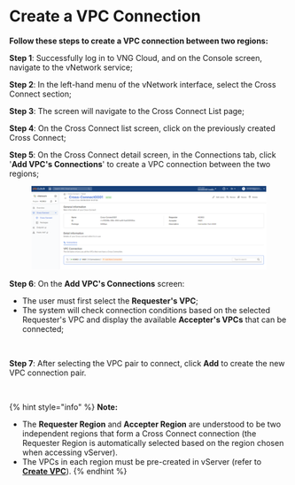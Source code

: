 # Create a VPC Connection

**Follow these steps to create a VPC connection between two regions:**

**Step 1**: Successfully log in to VNG Cloud, and on the Console screen, navigate to the vNetwork service;

**Step 2**: In the left-hand menu of the vNetwork interface, select the Cross Connect section;

**Step 3**: The screen will navigate to the Cross Connect List page;

**Step 4**: On the Cross Connect list screen, click on the previously created Cross Connect;

**Step 5**: On the Cross Connect detail screen, in the Connections tab, click '**Add VPC's Connections**' to create a VPC connection between the two regions;

<figure><img src="../../.gitbook/assets/image11.png" alt=""><figcaption></figcaption></figure>

**Step 6**: On the **Add VPC's Connections** screen:

* The user must first select the **Requester's VPC**;
* The system will check connection conditions based on the selected Requester's VPC and display the available **Accepter's VPCs** that can be connected;

<figure><img src="../../.gitbook/assets/image22.avif" alt=""><figcaption></figcaption></figure>

**Step 7**: After selecting the VPC pair to connect, click **Add** to create the new VPC connection pair.

<figure><img src="../../.gitbook/assets/image33.avif" alt=""><figcaption></figcaption></figure>

{% hint style="info" %}
**Note:**

* The **Requester Region** and **Accepter Region** are understood to be two independent regions that form a Cross Connect connection (the Requester Region is automatically selected based on the region chosen when accessing vServer).
* The VPCs in each region must be pre-created in vServer (refer to [**Create VPC**](../../vserver/compute-hcm03-1a/vpc/virtual-private-cloud-vpc.md)).
{% endhint %}
